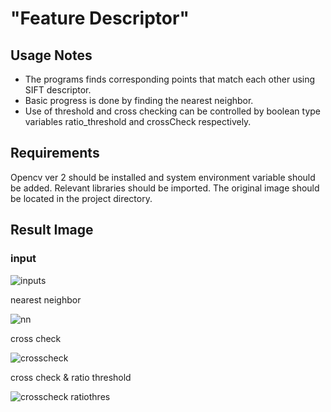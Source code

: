<h1>"Feature Descriptor"</h1>

<h2>Usage Notes</h2>


- The programs finds corresponding points that match each other using SIFT descriptor.
- Basic progress is done by finding the nearest neighbor.
- Use of threshold and cross checking can be controlled by boolean type variables ratio_threshold and crossCheck respectively.

<h2>Requirements</h2>

Opencv ver 2 should be installed and system environment variable should be added.
Relevant libraries should be imported.
The original image should be located in the project directory.

<h2>Result Image</h2>

<h3>input</h3>

![inputs](https://user-images.githubusercontent.com/36324014/50730122-03981100-1189-11e9-8a95-96ed8694b190.JPG)

nearest neighbor

![nn](https://user-images.githubusercontent.com/36324014/50730123-0d217900-1189-11e9-93b4-037a71e0f657.JPG)

cross check

![crosscheck](https://user-images.githubusercontent.com/36324014/50730129-19a5d180-1189-11e9-80a4-91dbed4c57ad.JPG)

cross check & ratio threshold

![crosscheck ratiothres](https://user-images.githubusercontent.com/36324014/50730135-2b877480-1189-11e9-8718-cf714aff8512.JPG)

